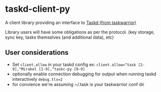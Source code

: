 taskd-client-py
===============

A client library providing an interface to [Taskd (from taskwarrior)](http://tasktools.org/)

Library users will have some obligations as per the protocol. (key storage, sync key, tasks themselves (and additional data), etc)

User considerations
-------------------
* Set `client.allow` in your taskd config ex: `client.allow=^task [2-9],^Mirakel [1-9],^taskc-py [0-9]`
* optionally enable connection debugging for output when running taskd interactively `debug.tls=2`
* for convience we're assuming ~/.task is your taskwarrior conf dir

